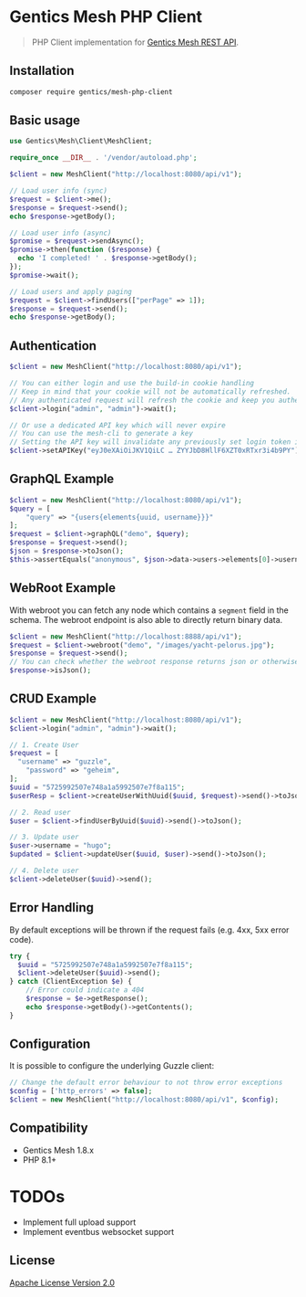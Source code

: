 # Gentics Mesh PHP Client

> PHP Client implementation for [Gentics Mesh REST API](https://getmesh.io/docs/beta/raml).

## Installation

```sh
composer require gentics/mesh-php-client
```

## Basic usage

```php
use Gentics\Mesh\Client\MeshClient;

require_once __DIR__ . '/vendor/autoload.php';

$client = new MeshClient("http://localhost:8080/api/v1");

// Load user info (sync)
$request = $client->me();
$response = $request->send();
echo $response->getBody();

// Load user info (async)
$promise = $request->sendAsync();
$promise->then(function ($response) {
  echo 'I completed! ' . $response->getBody();
});
$promise->wait();

// Load users and apply paging
$request = $client->findUsers(["perPage" => 1]);
$response = $request->send();
echo $response->getBody(); 
```

## Authentication

```php
$client = new MeshClient("http://localhost:8080/api/v1");

// You can either login and use the build-in cookie handling
// Keep in mind that your cookie will not be automatically refreshed.
// Any authenticated request will refresh the cookie and keep you authenticated.
$client->login("admin", "admin")->wait();

// Or use a dedicated API key which will never expire
// You can use the mesh-cli to generate a key
// Setting the API key will invalidate any previously set login token information
$client->setAPIKey("eyJ0eXAiOiJKV1QiLC … ZYYJbD8HllF6XZT0xRTxr3i4b9PY");
```

## GraphQL Example

```php
$client = new MeshClient("http://localhost:8080/api/v1");
$query = [
    "query" => "{users{elements{uuid, username}}}"
];
$request = $client->graphQL("demo", $query);
$response = $request->send();
$json = $response->toJson();
$this->assertEquals("anonymous", $json->data->users->elements[0]->username);
```

## WebRoot Example

With webroot you can fetch any node which contains a `segment` field in the schema. 
The webroot endpoint is also able to directly return binary data.

```php
$client = new MeshClient("http://localhost:8888/api/v1");
$request = $client->webroot("demo", "/images/yacht-pelorus.jpg");
$response = $request->send();
// You can check whether the webroot response returns json or otherwise binary data (e.g. image data)
$response->isJson();
```


## CRUD Example

```php
$client = new MeshClient("http://localhost:8080/api/v1");
$client->login("admin", "admin")->wait();

// 1. Create User
$request = [
  "username" => "guzzle",
    "password" => "geheim",
];
$uuid = "5725992507e748a1a5992507e7f8a115";
$userResp = $client->createUserWithUuid($uuid, $request)->send()->toJson();

// 2. Read user
$user = $client->findUserByUuid($uuid)->send()->toJson();

// 3. Update user
$user->username = "hugo";
$updated = $client->updateUser($uuid, $user)->send()->toJson();

// 4. Delete user
$client->deleteUser($uuid)->send();
```

## Error Handling

By default exceptions will be thrown if the request fails (e.g. 4xx, 5xx error code).

```php
try {
  $uuid = "5725992507e748a1a5992507e7f8a115";
  $client->deleteUser($uuid)->send();
} catch (ClientException $e) {
    // Error could indicate a 404
    $response = $e->getResponse();
    echo $response->getBody()->getContents();
}
```

## Configuration

It is possible to configure the underlying Guzzle client:

```php
// Change the default error behaviour to not throw error exceptions
$config = ['http_errors' => false];
$client = new MeshClient("http://localhost:8080/api/v1", $config);
```

## Compatibility

* Gentics Mesh 1.8.x
* PHP 8.1+

# TODOs

* Implement full upload support
* Implement eventbus websocket support

## License

[Apache License Version 2.0](http://www.apache.org/licenses/)